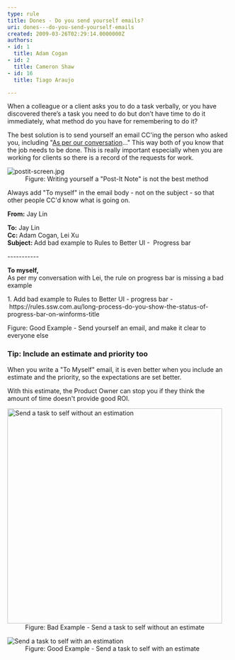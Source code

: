 ```yaml
---
type: rule
title: Dones - Do you send yourself emails?
uri: dones---do-you-send-yourself-emails
created: 2009-03-26T02:29:14.0000000Z
authors:
- id: 1
  title: Adam Cogan
- id: 2
  title: Cameron Shaw
- id: 16
  title: Tiago Araujo

---
```




<span class='intro'> <p>When a colleague or a client asks you to do a task verbally, or you have discovered there’s a task you need to do but don’t have time to do it immediately,&#160;what method do you have for remembering to do it?<br></p><p>The best solution is to send yourself an email CC'ing the person who asked you, including &quot;<a id="AsPerConversationEmail" href="/Pages/DoYouAlwaysSendAnAsPerOurConversationEmail.aspx" target="_blank" shape="rect">As per our conversation</a>...&quot; This way both of you know that the job needs to be done. This is really important especially when you are working for clients so there is a record of the requests for work.<br></p> </span>

<dl class="badImage"><dt> <img src="./postit-screen.jpg" alt="postit-screen.jpg" /> </dt><dd>Figure&#58; Writing yourself a &quot;Post-It Note&quot; is not the best method<br></dd></dl><p>Always add &quot;To myself&quot; in the email body - not on the subject - so that other people CC'd know what is going on. <br></p><div class="greyBox"><p> 
      <b>From&#58;</b>&#160;Jay Lin</p><p> 
      <b>To&#58;</b>&#160;Jay Lin<br><b>Cc&#58;&#160;</b>Adam Cogan, Lei&#160;Xu&#160; <b></b> <br><b>Subject&#58; </b>Add bad example to Rules to Better UI - &#160;Progress bar<br></p><p>-----------<br></p><p>
      <b>To myself,</b><br>As per my conversation with Lei,&#160;the rule on progress bar is missing a bad example<br></p><p>1. Add bad example to Rules to Better UI - progress bar -&#160;https&#58;//rules.ssw.com.au/long-process-do-you-show-the-status-of-progress-bar-on-winforms-title</p></div>
<span class="ms-rteCustom-FigureGood">Figure&#58;&#160;Good Example - Send yourself an email, and make it clear to everyone else​​</span><h3>Tip&#58;&#160;Include an estimate and priority&#160;too&#160;</h3><p>When you write a &quot;To Myself&quot;&#160;email,&#160;it is even better when you include an estimate and the priority, so the expectations are set better.</p><p>With this estimate, the Product Owner can stop you&#160;if they think&#160;the amount&#160;of&#160;time doesn't provide good&#160;ROI.<br></p><dl class="badImage"><dt> <img src="./EmailWithoutEstimation.JPG" alt="Send a task to self without an estimation" class="ms-rteCustom-ImageArea" style="width&#58;485px;" /> </dt><dd>Figure&#58;&#160;Bad Example - Send a task to self without an estimate</dd></dl> <dl class="goodImage"> <dt> <img src="./EmailWithEstimation.jpg" alt="Send a task to self with an estimation" class="ms-rteCustom-ImageArea" /> <br>
   </dt><dd>Figure&#58;&#160;Good Example -&#160;Send a task to self with an estimate</dd></dl>


